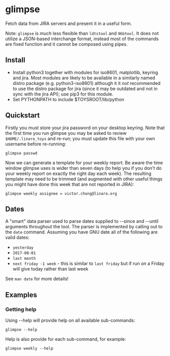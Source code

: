glimpse
=======

Fetch data from JIRA servers and present it in a useful form.

Note: `glimpse` is *much* less flexible than `ldtstool` and `96btool`.
      It does not utilize a JSON-based interchange format, instead
      most of the commands are fixed function and it cannot be
      composed using pipes.

Install
-------

 * Install python3 together with modules for iso8601, matplotlib,
   keyring and jira. Most modules are likely to be available in a
   similarly named distro package (e.g. python3-iso8601) although it
   it *not* recommended to use the distro package for jira (since it may
   be outdated and not in sync with the jira API); use pip3 for this
   module.
 * Set PYTHONPATH to include $TOYSROOT/lib/python

Quickstart
----------

Firstly you must store your jira password on your desktop keyring. Note
that the first time you run glimpse you may be asked to review
`$HOME/.linaro_toys` and re-run; you must update this file with your
own username before re-running:

    glimpse passwd

Now we can generate a template for your weekly report. Be aware the time
window glimpse uses is wider than seven days (to help you if you don't
do your weekly report on exactly the right day each week). The resulting
template may need to be trimmed (and augmented with other useful things
you might have done this week that are not reported in JIRA):

    glimpse weekly assignee = victor.chong@linaro.org

Dates
-----

A "smart" data parser used to parse dates supplied to --since and
--until arguments throughout the tool. The parser is implemented by
calling out to the `date` command. Assuming you have GNU date all of
the following are valid dates:

 * `yesterday`
 * `2017-08-01`
 * `last month`
 * `next friday -1 week` - this is similar to `last friday` but if run *on* a
   Friday will give today rather than last week

See `man date` for more details!

Examples
--------

### Getting help

Using --help will provide help on all available sub-commands:

    glimpse --help

Help is also provide for each sub-command, for example:

    glimpse weekly --help
